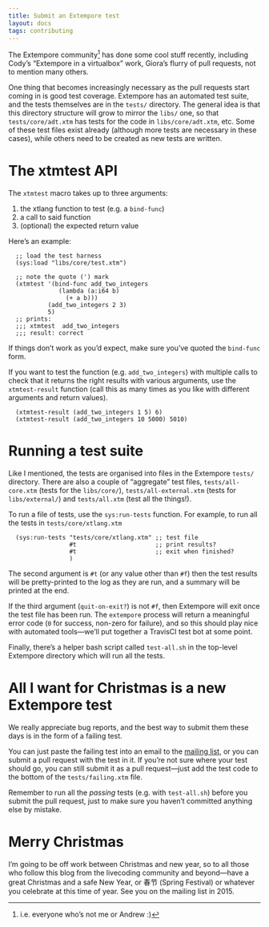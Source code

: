 ```yaml
---
title: Submit an Extempore test
layout: docs
tags: contributing
---
```


The Extempore community[^1] has done some cool stuff recently, including
Cody’s “Extempore in a virtualbox” work, Giora’s flurry of pull
requests, not to mention many others.

One thing that becomes increasingly necessary as the pull requests start
coming in is good test coverage. Extempore has an automated test suite,
and the tests themselves are in the `tests/` directory. The general idea
is that this directory structure will grow to mirror the `libs/` one, so
that `tests/core/adt.xtm` has tests for the code in `libs/core/adt.xtm`,
etc. Some of these test files exist already (although more tests are
necessary in these cases), while others need to be created as new tests
are written.

# The xtmtest API

The `xtmtest` macro takes up to three arguments:

1.  the xtlang function to test (e.g. a `bind-func`)
2.  a call to said function
3.  (optional) the expected return value

Here’s an example:

``` {.extempore}
  ;; load the test harness
  (sys:load "libs/core/test.xtm")

  ;; note the quote (') mark
  (xtmtest '(bind-func add_two_integers
              (lambda (a:i64 b)
                (+ a b)))
           (add_two_integers 2 3)
           5)
  ;; prints:
  ;;; xtmtest  add_two_integers
  ;;; result: correct
```

If things don’t work as you’d expect, make sure you’ve quoted the
`bind-func` form.

If you want to test the function (e.g. `add_two_integers`) with multiple
calls to check that it returns the right results with various arguments,
use the `xtmtest-result` function (call this as many times as you like
with different arguments and return values).

``` {.extempore}
  (xtmtest-result (add_two_integers 1 5) 6)
  (xtmtest-result (add_two_integers 10 5000) 5010)
```

# Running a test suite

Like I mentioned, the tests are organised into files in the Extempore
`tests/` directory. There are also a couple of “aggregate” test files,
`tests/all-core.xtm` (tests for the `libs/core/`),
`tests/all-external.xtm` (tests for `libs/external/`) and
`tests/all.xtm` (test all the things!).

To run a file of tests, use the `sys:run-tests` function. For example,
to run all the tests in `tests/core/xtlang.xtm`

``` {.extempore}
  (sys:run-tests "tests/core/xtlang.xtm" ;; test file
                 #t                      ;; print results?
                 #t                      ;; exit when finished?
                 )
```

The second argument is `#t` (or any value other than `#f`) then the test
results will be pretty-printed to the log as they are run, and a summary
will be printed at the end.

If the third argument (`quit-on-exit?`) is not `#f`, then Extempore will
exit once the test file has been run. The `extempore` process will
return a meaningful error code (`0` for success, non-zero for failure),
and so this should play nice with automated tools—we’ll put together a
TravisCI test bot at some point.

Finally, there’s a helper bash script called `test-all.sh` in the
top-level Extempore directory which will run all the tests.

# All I want for Christmas is a new Extempore test

We really appreciate bug reports, and the best way to submit them these
days is in the form of a failing test.

You can just paste the failing test into an email to the [mailing
list](mailto:extemporelang@googlegroups.com), or you can submit a pull
request with the test in it. If you’re not sure where your test should
go, you can still submit it as a pull request—just add the test code to
the bottom of the `tests/failing.xtm` file.

Remember to run all the *passing* tests (e.g. with `test-all.sh`) before
you submit the pull request, just to make sure you haven’t committed
anything else by mistake.

# Merry Christmas

I’m going to be off work between Christmas and new year, so to all those
who follow this blog from the livecoding community and beyond—have a
great Christmas and a safe New Year, or 春节 (Spring Festival) or
whatever you celebrate at this time of year. See you on the mailing list
in 2015.

[^1]: i.e. everyone who’s not me or Andrew :)
